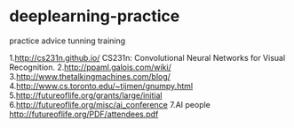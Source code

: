 # deeplearning-practice
practice advice tunning training


1.http://cs231n.github.io/ CS231n: Convolutional Neural Networks for Visual Recognition. 
2.http://ppaml.galois.com/wiki/
3.http://www.thetalkingmachines.com/blog/
4.http://www.cs.toronto.edu/~tijmen/gnumpy.html
5.http://futureoflife.org/grants/large/initial
6.http://futureoflife.org/misc/ai_conference
7.AI people http://futureoflife.org/PDF/attendees.pdf
